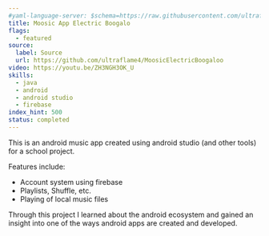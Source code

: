 ```yaml
---
#yaml-language-server: $schema=https://raw.githubusercontent.com/ultraflame4/ultraflame4.github.io/v6-dev/public/schema-attributes.json
title: Moosic App Electric Boogalo
flags:
  - featured
source:
  label: Source
  url: https://github.com/ultraflame4/MoosicElectricBoogaloo
video: https://youtu.be/ZH3NGH3OK_U
skills:
  - java
  - android
  - android studio
  - firebase
index_hint: 500
status: completed
---
```

This is an android music app created using android studio (and other tools) for a school project.


Features include:

- Account system using firebase
- Playlists, Shuffle, etc.
- Playing of local music files

Through this project I learned about the android ecosystem and gained an insight into one of the ways android apps are created and developed.